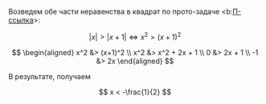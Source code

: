 Возведем обе части неравенства в квадрат по прото-задаче <b:[П-ссылка](advanced/proto/common/simple-abs)>:

$$ |x| > |x+1| \Leftrightarrow x^2 > (x+1)^2 $$

$$
\begin{aligned}
    x^2 &> (x+1)^2 \\
    x^2 &> x^2 + 2x + 1 \\
    0 &> 2x + 1 \\
    -1 &> 2x
\end{aligned}
$$

В результате, получаем

$$ x < -\frac{1}{2} $$
